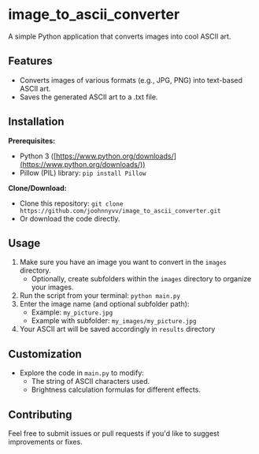 # image_to_ascii_converter

A simple Python application that converts images into cool ASCII art.

## Features

* Converts images of various formats (e.g., JPG, PNG) into text-based ASCII art.
* Saves the generated ASCII art to a .txt file.

## Installation

**Prerequisites:**

* Python 3 ([https://www.python.org/downloads/](https://www.python.org/downloads/))
* Pillow (PIL) library: `pip install Pillow`

**Clone/Download:**

* Clone this repository: `git clone https://github.com/joohnnyvv/image_to_ascii_converter.git`
* Or download the code directly.

## Usage

1. Make sure you have an image you want to convert in the `images` directory.
   * Optionally, create subfolders within the `images` directory to organize your images. 
2. Run the script from your terminal: `python main.py`
3. Enter the image name (and optional subfolder path):
   * Example: `my_picture.jpg`
   * Example with subfolder: `my_images/my_picture.jpg`
4. Your ASCII art will be saved accordingly in `results` directory  

## Customization

* Explore the code in `main.py` to modify:
   * The string of ASCII characters used.
   * Brightness calculation formulas for different effects. 

## Contributing

Feel free to submit issues or pull requests if you'd like to suggest improvements or fixes. 
